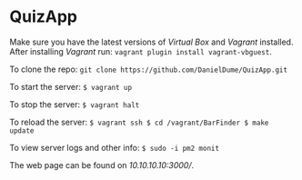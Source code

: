 # QuizApp

Make sure you have the latest versions of *Virtual Box* and *Vagrant* installed.
After installing *Vagrant* run: `vagrant plugin install vagrant-vbguest`.

To clone the repo:
`git clone https://github.com/DanielDume/QuizApp.git`

To start the server:
`$ vagrant up`

To stop the server:
`$ vagrant halt`

To reload the server:
`$ vagrant ssh
 $ cd /vagrant/BarFinder
 $ make update`

To view server logs and other info:
`$ sudo -i pm2 monit`

The web page can be found on *10.10.10.10:3000/*.
